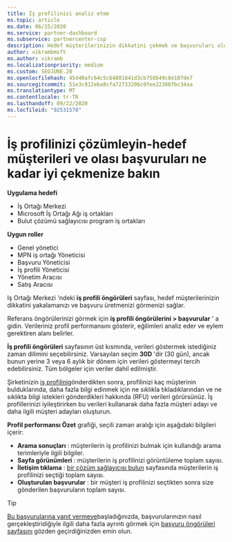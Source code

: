 ```yaml
---
title: İş profilinizi analiz etme
ms.topic: article
ms.date: 06/15/2020
ms.service: partner-dashboard
ms.subservice: partnercenter-csp
description: Hedef müşterilerinizin dikkatini çekmek ve başvuruları oluşturmak için Iş profili öngörüleri sayfasını nasıl kullanacağınızı öğrenin.
author: vikrambmsft
ms.author: vikramb
ms.localizationpriority: medium
ms.custom: SEOJUNE.20
ms.openlocfilehash: 45d40afc64c5c64801841d3cb758b49c8e107de7
ms.sourcegitcommit: 51e3c912eba8cfa72733206c0fee22386fbc34aa
ms.translationtype: MT
ms.contentlocale: tr-TR
ms.lasthandoff: 09/22/2020
ms.locfileid: "92531578"
---
```

# <a name="analyze-your-business-profile---see-how-well-you-attract-target-customers-and-potential-referrals"></a>İş profilinizi çözümleyin-hedef müşterileri ve olası başvuruları ne kadar iyi çekmenize bakın
<!-- 
https://go.microsoft.com/fwlink/?linkid=849120
-->

**Uygulama hedefi**

- İş Ortağı Merkezi
- Microsoft İş Ortağı Ağı iş ortakları
- Bulut çözümü sağlayıcısı program iş ortakları

**Uygun roller**

- Genel yönetici
- MPN iş ortağı Yöneticisi
- Başvuru Yöneticisi
- İş profili Yöneticisi
- Yönetim Aracısı
- Satış Aracısı

Iş Ortağı Merkezi 'ndeki **iş profili öngörüleri** sayfası, hedef müşterilerinizin dikkatini yakalamanızı ve başvuru üretmenizi görmenizi sağlar.

Referans öngörülerinizi görmek için **iş profili öngörülerini > başvurular** ' a gidin. Verileriniz profil performansını gösterir, eğilimleri analiz eder ve eylem gerektiren alanı belirler.

**İş profili öngörüleri** sayfasının üst kısmında, verileri göstermek istediğiniz zaman dilimini seçebilirsiniz. Varsayılan seçim **30D** 'dir (30 gün), ancak bunun yerine 3 veya 6 aylık bir dönem için verileri göstermeyi tercih edebilirsiniz. Tüm bölgeler için veriler dahil edilmiştir.

Şirketinizin [iş profilini](create-a-marketing-profile.md)gönderdikten sonra, profilinizi kaç müşterinin bulduklarında, daha fazla bilgi edinmek için ne sıklıkla tıkladıklarından ve ne sıklıkta bilgi istekleri gönderdikleri hakkında (RFU) verileri görürsünüz. İş profillerinizi iyileştirirken bu verileri kullanarak daha fazla müşteri adayı ve daha ilgili müşteri adayları oluşturun.

**Profil performansı Özet** grafiği, seçili zaman aralığı için aşağıdaki bilgileri içerir:

- **Arama sonuçları** : müşterilerin iş profilinizi bulmak için kullandığı arama terimleriyle ilgili bilgiler.
- **Sayfa görünümleri** : müşterilerin iş profilinizi görüntüleme toplam sayısı.
- **İletişim tıklama** : [bir çözüm sağlayıcısı bulun](https://www.microsoft.com/solution-providers/home) sayfasında müşterilerin iş profilinizi seçtiği toplam sayısı.
- **Oluşturulan başvurular** : bir müşteri iş profilinizi seçtikten sonra size gönderilen başvuruların toplam sayısı.

> [!TIP]
> [Bu başvurularına yanıt vermeye](manage-leads.md)başladığınızda, başvurularınızın nasıl gerçekleştiridiğiyle ilgili daha fazla ayrıntı görmek için [başvuru öngörüleri sayfasını](referral-insights.md) gözden geçirdiğinizden emin olun.
